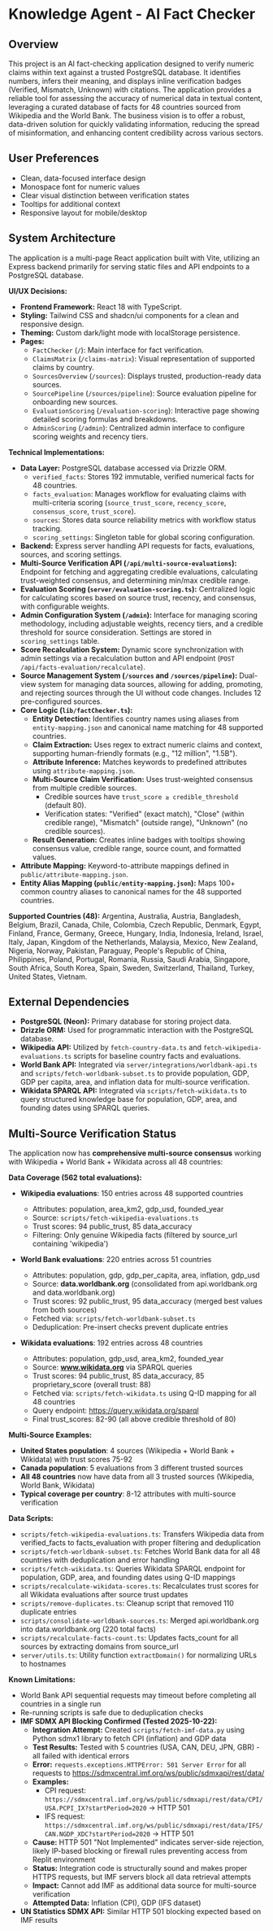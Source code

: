 # Knowledge Agent - AI Fact Checker

## Overview
This project is an AI fact-checking application designed to verify numeric claims within text against a trusted PostgreSQL database. It identifies numbers, infers their meaning, and displays inline verification badges (Verified, Mismatch, Unknown) with citations. The application provides a reliable tool for assessing the accuracy of numerical data in textual content, leveraging a curated database of facts for 48 countries sourced from Wikipedia and the World Bank. The business vision is to offer a robust, data-driven solution for quickly validating information, reducing the spread of misinformation, and enhancing content credibility across various sectors.

## User Preferences
- Clean, data-focused interface design
- Monospace font for numeric values
- Clear visual distinction between verification states
- Tooltips for additional context
- Responsive layout for mobile/desktop

## System Architecture
The application is a multi-page React application built with Vite, utilizing an Express backend primarily for serving static files and API endpoints to a PostgreSQL database.

**UI/UX Decisions:**
- **Frontend Framework:** React 18 with TypeScript.
- **Styling:** Tailwind CSS and shadcn/ui components for a clean and responsive design.
- **Theming:** Custom dark/light mode with localStorage persistence.
- **Pages:**
    - `FactChecker` (`/`): Main interface for fact verification.
    - `ClaimsMatrix` (`/claims-matrix`): Visual representation of supported claims by country.
    - `SourcesOverview` (`/sources`): Displays trusted, production-ready data sources.
    - `SourcePipeline` (`/sources/pipeline`): Source evaluation pipeline for onboarding new sources.
    - `EvaluationScoring` (`/evaluation-scoring`): Interactive page showing detailed scoring formulas and breakdowns.
    - `AdminScoring` (`/admin`): Centralized admin interface to configure scoring weights and recency tiers.

**Technical Implementations:**
- **Data Layer:** PostgreSQL database accessed via Drizzle ORM.
    - `verified_facts`: Stores 192 immutable, verified numerical facts for 48 countries.
    - `facts_evaluation`: Manages workflow for evaluating claims with multi-criteria scoring (`source_trust_score`, `recency_score`, `consensus_score`, `trust_score`).
    - `sources`: Stores data source reliability metrics with workflow status tracking.
    - `scoring_settings`: Singleton table for global scoring configuration.
- **Backend:** Express server handling API requests for facts, evaluations, sources, and scoring settings.
- **Multi-Source Verification API (`/api/multi-source-evaluations`):** Endpoint for fetching and aggregating credible evaluations, calculating trust-weighted consensus, and determining min/max credible range.
- **Evaluation Scoring (`server/evaluation-scoring.ts`):** Centralized logic for calculating scores based on source trust, recency, and consensus, with configurable weights.
- **Admin Configuration System (`/admin`):** Interface for managing scoring methodology, including adjustable weights, recency tiers, and a credible threshold for source consideration. Settings are stored in `scoring_settings` table.
- **Score Recalculation System:** Dynamic score synchronization with admin settings via a recalculation button and API endpoint (`POST /api/facts-evaluation/recalculate`).
- **Source Management System (`/sources` and `/sources/pipeline`):** Dual-view system for managing data sources, allowing for adding, promoting, and rejecting sources through the UI without code changes. Includes 12 pre-configured sources.
- **Core Logic (`lib/factChecker.ts`):**
    - **Entity Detection:** Identifies country names using aliases from `entity-mapping.json` and canonical name matching for 48 supported countries.
    - **Claim Extraction:** Uses regex to extract numeric claims and context, supporting human-friendly formats (e.g., "12 million", "1.5B").
    - **Attribute Inference:** Matches keywords to predefined attributes using `attribute-mapping.json`.
    - **Multi-Source Claim Verification:** Uses trust-weighted consensus from multiple credible sources.
        - Credible sources have `trust_score ≥ credible_threshold` (default 80).
        - Verification states: "Verified" (exact match), "Close" (within credible range), "Mismatch" (outside range), "Unknown" (no credible sources).
    - **Result Generation:** Creates inline badges with tooltips showing consensus value, credible range, source count, and formatted values.
- **Attribute Mapping:** Keyword-to-attribute mappings defined in `public/attribute-mapping.json`.
- **Entity Alias Mapping (`public/entity-mapping.json`):** Maps 100+ common country aliases to canonical names for the 48 supported countries.

**Supported Countries (48):**
Argentina, Australia, Austria, Bangladesh, Belgium, Brazil, Canada, Chile, Colombia, Czech Republic, Denmark, Egypt, Finland, France, Germany, Greece, Hungary, India, Indonesia, Ireland, Israel, Italy, Japan, Kingdom of the Netherlands, Malaysia, Mexico, New Zealand, Nigeria, Norway, Pakistan, Paraguay, People's Republic of China, Philippines, Poland, Portugal, Romania, Russia, Saudi Arabia, Singapore, South Africa, South Korea, Spain, Sweden, Switzerland, Thailand, Turkey, United States, Vietnam.

## External Dependencies
- **PostgreSQL (Neon):** Primary database for storing project data.
- **Drizzle ORM:** Used for programmatic interaction with the PostgreSQL database.
- **Wikipedia API:** Utilized by `fetch-country-data.ts` and `fetch-wikipedia-evaluations.ts` scripts for baseline country facts and evaluations.
- **World Bank API:** Integrated via `server/integrations/worldbank-api.ts` and `scripts/fetch-worldbank-subset.ts` to provide population, GDP, GDP per capita, area, and inflation data for multi-source verification.
- **Wikidata SPARQL API:** Integrated via `scripts/fetch-wikidata.ts` to query structured knowledge base for population, GDP, area, and founding dates using SPARQL queries.

## Multi-Source Verification Status
The application now has **comprehensive multi-source consensus** working with Wikipedia + World Bank + Wikidata across all 48 countries:

**Data Coverage (562 total evaluations):**
- **Wikipedia evaluations**: 150 entries across 48 supported countries
  - Attributes: population, area_km2, gdp_usd, founded_year
  - Source: `scripts/fetch-wikipedia-evaluations.ts`
  - Trust scores: 94 public_trust, 85 data_accuracy
  - Filtering: Only genuine Wikipedia facts (filtered by source_url containing 'wikipedia')

- **World Bank evaluations**: 220 entries across 51 countries
  - Attributes: population, gdp, gdp_per_capita, area, inflation, gdp_usd
  - Source: **data.worldbank.org** (consolidated from api.worldbank.org and data.worldbank.org)
  - Trust scores: 92 public_trust, 95 data_accuracy (merged best values from both sources)
  - Fetched via: `scripts/fetch-worldbank-subset.ts`
  - Deduplication: Pre-insert checks prevent duplicate entries

- **Wikidata evaluations**: 192 entries across 48 countries
  - Attributes: population, gdp_usd, area_km2, founded_year
  - Source: **www.wikidata.org** via SPARQL queries
  - Trust scores: 94 public_trust, 85 data_accuracy, 85 proprietary_score (overall trust: 88)
  - Fetched via: `scripts/fetch-wikidata.ts` using Q-ID mapping for all 48 countries
  - Query endpoint: https://query.wikidata.org/sparql
  - Final trust_scores: 82-90 (all above credible threshold of 80)

**Multi-Source Examples:**
- **United States population**: 4 sources (Wikipedia + World Bank + Wikidata) with trust scores 75-92
- **Canada population**: 5 evaluations from 3 different trusted sources
- **All 48 countries** now have data from all 3 trusted sources (Wikipedia, World Bank, Wikidata)
- **Typical coverage per country**: 8-12 attributes with multi-source verification

**Data Scripts:**
- `scripts/fetch-wikipedia-evaluations.ts`: Transfers Wikipedia data from verified_facts to facts_evaluation with proper filtering and deduplication
- `scripts/fetch-worldbank-subset.ts`: Fetches World Bank data for all 48 countries with deduplication and error handling
- `scripts/fetch-wikidata.ts`: Queries Wikidata SPARQL endpoint for population, GDP, area, and founding dates using Q-ID mappings
- `scripts/recalculate-wikidata-scores.ts`: Recalculates trust scores for all Wikidata evaluations after source trust updates
- `scripts/remove-duplicates.ts`: Cleanup script that removed 110 duplicate entries
- `scripts/consolidate-worldbank-sources.ts`: Merged api.worldbank.org into data.worldbank.org (220 total facts)
- `scripts/recalculate-facts-count.ts`: Updates facts_count for all sources by extracting domains from source_url
- `server/utils.ts`: Utility function `extractDomain()` for normalizing URLs to hostnames

**Known Limitations:**
- World Bank API sequential requests may timeout before completing all countries in a single run
- Re-running scripts is safe due to deduplication checks
- **IMF SDMX API Blocking Confirmed (Tested 2025-10-22):**
  - **Integration Attempt:** Created `scripts/fetch-imf-data.py` using Python sdmx1 library to fetch CPI (inflation) and GDP data
  - **Test Results:** Tested with 5 countries (USA, CAN, DEU, JPN, GBR) - all failed with identical errors
  - **Error:** `requests.exceptions.HTTPError: 501 Server Error` for all requests to https://sdmxcentral.imf.org/ws/public/sdmxapi/rest/data/
  - **Examples:**
    - CPI request: `https://sdmxcentral.imf.org/ws/public/sdmxapi/rest/data/CPI/USA.PCPI_IX?startPeriod=2020` → HTTP 501
    - IFS request: `https://sdmxcentral.imf.org/ws/public/sdmxapi/rest/data/IFS/CAN.NGDP_XDC?startPeriod=2020` → HTTP 501
  - **Cause:** HTTP 501 "Not Implemented" indicates server-side rejection, likely IP-based blocking or firewall rules preventing access from Replit environment
  - **Status:** Integration code is structurally sound and makes proper HTTPS requests, but IMF servers block all data retrieval attempts
  - **Impact:** Cannot add IMF as additional data source for multi-source verification
  - **Attempted Data:** Inflation (CPI), GDP (IFS dataset)
- **UN Statistics SDMX API:** Similar HTTP 501 blocking expected based on IMF results
